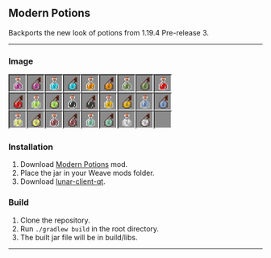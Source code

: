 ## Modern Potions
Backports the new look of potions from 1.19.4 Pre-release 3.

---

### Image
![image](image.png)

### Installation
1. Download [Modern Potions](https://github.com/Syz66/ModernPotions/releases/latest) mod.
2. Place the jar in your Weave mods folder.
3. Download [lunar-client-qt](https://github.com/Youded-byte/lunar-client-qt/releases/latest).

### Build
1. Clone the repository.
2. Run `./gradlew build` in the root directory.
3. The built jar file will be in build/libs.

---